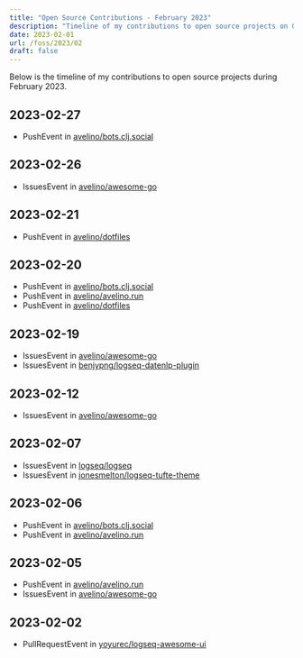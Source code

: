 ```yaml
---
title: "Open Source Contributions - February 2023"
description: "Timeline of my contributions to open source projects on GitHub during February 2023."
date: 2023-02-01
url: /foss/2023/02
draft: false
---
```


Below is the timeline of my contributions to open source projects during February 2023.

## 2023-02-27

- PushEvent in [avelino/bots.clj.social](https://github.com/avelino/bots.clj.social)

## 2023-02-26

- IssuesEvent in [avelino/awesome-go](https://github.com/avelino/awesome-go)

## 2023-02-21

- PushEvent in [avelino/dotfiles](https://github.com/avelino/dotfiles)

## 2023-02-20

- PushEvent in [avelino/bots.clj.social](https://github.com/avelino/bots.clj.social)
- PushEvent in [avelino/avelino.run](https://github.com/avelino/avelino.run)
- PushEvent in [avelino/dotfiles](https://github.com/avelino/dotfiles)

## 2023-02-19

- IssuesEvent in [avelino/awesome-go](https://github.com/avelino/awesome-go)
- IssuesEvent in [benjypng/logseq-datenlp-plugin](https://github.com/benjypng/logseq-datenlp-plugin)

## 2023-02-12

- IssuesEvent in [avelino/awesome-go](https://github.com/avelino/awesome-go)

## 2023-02-07

- IssuesEvent in [logseq/logseq](https://github.com/logseq/logseq)
- IssuesEvent in [jonesmelton/logseq-tufte-theme](https://github.com/jonesmelton/logseq-tufte-theme)

## 2023-02-06

- PushEvent in [avelino/bots.clj.social](https://github.com/avelino/bots.clj.social)
- PushEvent in [avelino/avelino.run](https://github.com/avelino/avelino.run)

## 2023-02-05

- PushEvent in [avelino/avelino.run](https://github.com/avelino/avelino.run)
- IssuesEvent in [avelino/awesome-go](https://github.com/avelino/awesome-go)

## 2023-02-02

- PullRequestEvent in [yoyurec/logseq-awesome-ui](https://github.com/yoyurec/logseq-awesome-ui)

